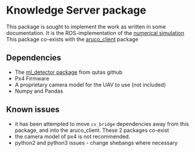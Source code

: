 # Knowledge Server package

This package is sought to implement the work as written in some documentation. It is the ROS-implementation of the [numerical simulation](https://github.com/NicoMandel/Numerical-Sim-Semantic)
This package co-exists with the [aruco_client]() package

## Dependencies
* The [ml_detector package](https://github.com/qutas/marker_localization) from qutas github
* Px4 Firmware
* A proprietary camera model for the UAV to use (not included)
* Numpy and Pandas

## Known issues
* it has been attempted to move `cv_bridge` dependencies away from this package, and into the aruco_client. These 2 packages co-exist
* the camera model of px4 is not recommended.
* python2 and python3 issues - change shebangs where necessary
